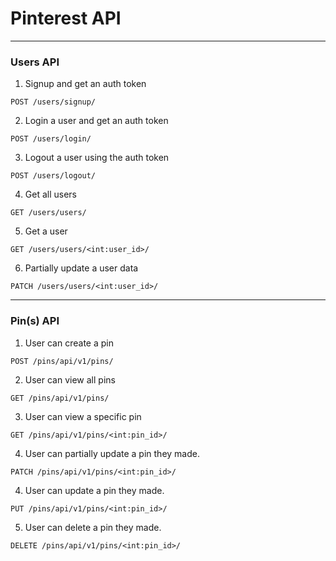 # Pinterest API
----------

### Users API

1. Signup and get an auth token 
```HTTP
POST /users/signup/
```
2. Login a user and get an auth token
```HTTP
POST /users/login/
```
3. Logout a user using the auth token
```HTTP
POST /users/logout/
````
4. Get all users
````HTTP
GET /users/users/
````

5. Get a user
````HTTP
GET /users/users/<int:user_id>/
````

6. Partially update a user data
````HTTP
PATCH /users/users/<int:user_id>/
````

----------

### Pin(s) API

1. User can create a pin 
```HTTP
POST /pins/api/v1/pins/
```

2. User can view all pins
```HTTP
GET /pins/api/v1/pins/
```

3. User can view a specific pin
````HTTP
GET /pins/api/v1/pins/<int:pin_id>/
````

4. User can partially update a pin they made.
````HTTP
PATCH /pins/api/v1/pins/<int:pin_id>/
````

4. User can update a pin they made.
````HTTP
PUT /pins/api/v1/pins/<int:pin_id>/
````

5. User can delete a pin they made.
````HTTP
DELETE /pins/api/v1/pins/<int:pin_id>/
````
